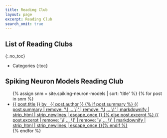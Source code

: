 ```yaml
---
title: Reading Club
layout: page
excerpt: Reading Club
search_omit: true
---
```


## List of Reading Clubs
{:.no_toc}

* Categories
{:toc}


## Spiking Neuron Models Reading Club

<ul class="post-list">
{% assign snm = site.spiking-neuron-models | sort: 'title' %}
{% for post in snm %}
  <li><article><a href="{{ site.url }}{{ post.url }}">{{ post.title }} <span class="entry-date"><time datetime="{{ post.author }}"> by &nbsp; {{ post.author }}</time></span>
  {% if post.summary %} <span class="excerpt">{{ post.summary | remove: '\[ ... \]' | remove: '\( ... \)' | markdownify | strip_html | strip_newlines | escape_once }}</span>
  {% else post.excerpt %} <span class="excerpt">{{ post.excerpt | remove: '\[ ... \]' | remove: '\( ... \)' | markdownify | strip_html | strip_newlines | escape_once }}</span>{% endif %}</a></article></li>
{% endfor %}
</ul>
